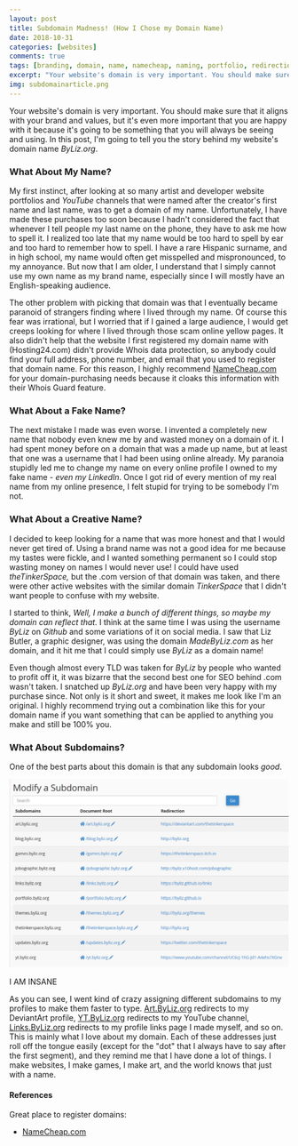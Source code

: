 ```yaml
---
layout: post
title: Subdomain Madness! (How I Chose my Domain Name)
date: 2018-10-31
categories: [websites]
comments: true
tags: [branding, domain, name, namecheap, naming, portfolio, redirection, subdomain, tips, website creation, websites]
excerpt: "Your website's domain is very important. You should make sure that it aligns with your brand and values, but it's even more important that you are happy with it because it's going to be something that you will always be seeing and using. In this post, I'm going to tell you the story behind my website's domain name ByLiz.org."
img: subdomainarticle.png
---
```


<p><first-letter>Y</first-letter>our website's domain is very important. You should make sure that it aligns with your brand and values, but it's even more important that you are happy with it because it's going to be something that you will always be seeing and using. In this post, I'm going to tell you the story behind my website's domain name <em>ByLiz.org</em>.</p>

<h3>What About My Name?</h3>

<p>My first instinct, after looking at so many artist and developer website portfolios and <em>YouTube </em>channels that were named after the creator's first name and last name, was to get a domain of my name. Unfortunately, I have made these purchases too soon because I hadn't considered the fact that whenever I tell people my last name on the phone, they have to ask me how to spell it. I realized too late that my name would be too hard to spell by ear and too hard to remember how to spell. I have a rare Hispanic surname, and in high school, my name would often get misspelled and mispronounced, to my annoyance. But now that I am older, I understand that I simply cannot use my own name as my brand name, especially since I will mostly have an English-speaking audience.</p>

<p>The other problem with picking that domain was that I eventually became paranoid of strangers finding where I lived through my name. Of course this fear was irrational, but I worried that if I gained a large audience, I would get creeps looking for where I lived through those scam online yellow pages. It also didn't help that the website I first registered my domain name with (Hosting24.com) didn't provide Whois data protection, so anybody could find your full address, phone number, and email that you used to register that domain name. For this reason, I highly recommend <a href="http://namecheap.com" target="_blank">NameCheap.com</a> for your domain-purchasing needs because it cloaks this information with their Whois Guard feature.</p>

<h3>What About a Fake Name?</h3>

<p>The next mistake I made was even worse. I invented a completely new name that nobody even knew me by and wasted money on a domain of it. I had spent money before on a domain that was a made up name, but at least that one was a username that I had been using online already. My paranoia stupidly led me to change my name on every online profile I owned to my fake name - <em>even my LinkedIn</em>. Once I got rid of every mention of my real name from my online presence, I felt stupid for trying to be somebody I'm not. </p>

<h3>What About a Creative Name?</h3>

<p>I decided to keep looking for a name that was more honest and that I would never get tired of. Using a brand name was not a good idea for me because my tastes were fickle, and I wanted something permanent so I could stop wasting money on names I would never use! I could have used <em>theTinkerSpace,</em> but the .com version of that domain was taken, and there were other active websites with the similar domain <em>TinkerSpace </em>that I didn't want people to confuse with my website. </p>

<p>I started to think, <em>Well, I make a bunch of different things, so maybe my domain can reflect that.</em> I think at the same time I was using the username <em>ByLiz</em> on <em>Github</em> and some variations of it on social media. I saw that Liz Butler, a graphic designer, was using the domain <em>MadeByLiz.com </em>as her domain, and it hit me that I could simply use <em>ByLiz </em>as a domain name!</p>

<p>Even though almost every TLD was taken for <em>ByLiz</em> by people who wanted to profit off it, it was bizarre that the second best one for SEO behind .com wasn't taken. I snatched up <em>ByLiz.org</em> and have been very happy with my purchase since. Not only is it short and sweet, it makes me look like I'm an original. I highly recommend trying out a combination like this for your domain name if you want something that can be applied to anything you make and still be 100% you.</p>

<h3>What About Subdomains?</h3>

<p>One of the best parts about this domain is that any subdomain looks <em>good</em>.</p>

<img src="/img/subdomains.png" alt="" class="img-fluid"/>

<p class="caption">I AM INSANE</p>

<p>As you can see, I went kind of crazy assigning different subdomains to my profiles to make them faster to type. <a href="http://art.byliz.org" target="_blank">Art.ByLiz.org</a> redirects to my DeviantArt profile, <a href="http://yt.byliz.org" target="_blank">YT.ByLiz.org</a> redirects to my YouTube channel, <a href="http://links.byliz.org" target="_blank">Links.ByLiz.org</a> redirects to my profile links page I made myself, and so on. This is mainly what I love about my domain. Each of these addresses just roll off the tongue easily (except for the "dot" that I always have to say after the first segment), and they remind me that I have done a lot of things. I make websites, I make games, I make art, and the world knows that just with a name.</p>

<h4>References</h4>

<p>Great place to register domains:</p>

<ul>
	<li><a href="http://namecheap.com" target="_blank">NameCheap.com</a></li>
</ul>